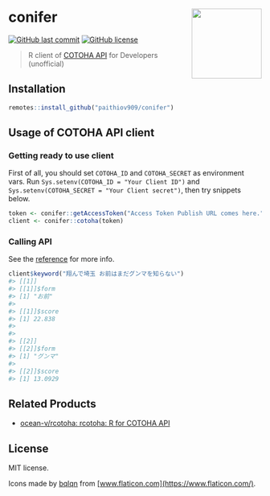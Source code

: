 # conifer <a href='https://paithiov909.github.io/conifer'><img src='https://raw.githack.com/paithiov909/conifer/master/man/figures/logo.png' align="right" height="139" /></a>

[![GitHub last commit](https://img.shields.io/github/last-commit/paithiov909/conifer)](#)
[![GitHub license](https://img.shields.io/github/license/paithiov909/conifer.svg)](https://github.com/paithiov909/conifer/blob/master/LICENSE)

> R client of [COTOHA API](https://api.ce-cotoha.com/contents/index.html) for Developers (unofficial)

## Installation

```r
remotes::install_github("paithiov909/conifer")
```

## Usage of COTOHA API client

### Getting ready to use client

First of all, you should set `COTOHA_ID` and `COTOHA_SECRET` as environment vars.
Run `Sys.setenv(COTOHA_ID = "Your Client ID")` and `Sys.setenv(COTOHA_SECRET = "Your Client secret")`, then try snippets below.

```r
token <- conifer::getAccessToken("Access Token Publish URL comes here.")
client <- conifer::cotoha(token)
```

### Calling API

See the [reference](https://paithiov909.github.io/conifer/reference/index.html#section-using-cotoha-api) for more info.

```r
client$keyword("翔んで埼玉 お前はまだグンマを知らない")
#> [[1]]
#> [[1]]$form
#> [1] "お前"
#> 
#> [[1]]$score
#> [1] 22.838
#> 
#> 
#> [[2]]
#> [[2]]$form
#> [1] "グンマ"
#> 
#> [[2]]$score
#> [1] 13.0929
```

## Related Products

- [ocean-v/rcotoha: rcotoha: R for COTOHA API](https://github.com/ocean-v/rcotoha)

## License

MIT license.

Icons made by [bqlqn](https://www.flaticon.com/free-icon/tree_2405113?term=tree-leaf&page=3&position=53) from [www.flaticon.com](https://www.flaticon.com/).
